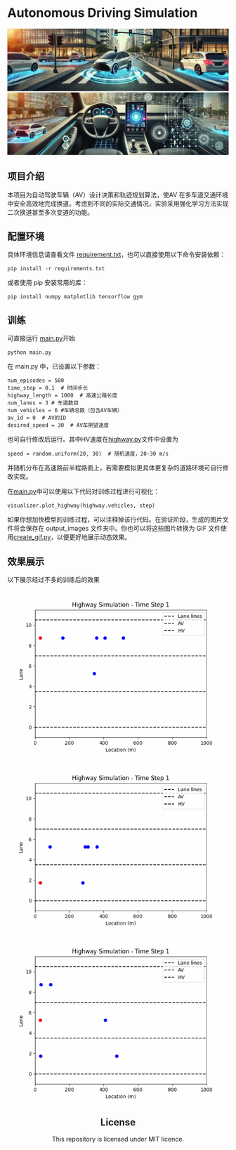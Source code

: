 # Autonomous Driving Simulation
![Image text](image.png)
## 项目介绍
本项目为自动驾驶车辆（AV）设计决策和轨迹规划算法，使AV 在多车道交通环境中安全高效地完成换道。考虑到不同的实际交通情况，实验采用强化学习方法实现二次换道甚至多次变道的功能。
## 配置环境
具体环境信息请查看文件 [requirement.txt](requirement.txt)，也可以直接使用以下命令安装依赖：
```
pip install -r requirements.txt
```
或者使用 pip 安装常用的库：
```
pip install numpy matplotlib tensorflow gym
```
## 训练
可直接运行 [main.py](main.py)开始
```
python main.py
```
在 main.py 中，已设置以下参数：
```
num_episodes = 500
time_step = 0.1  # 时间步长
highway_length = 1000  # 高速公路长度
num_lanes = 3 # 车道数目
num_vehicles = 6 #车辆总数（包含AV车辆）
av_id = 0  # AV的ID
desired_speed = 30  # AV车期望速度
```
也可自行修改后运行。其中HV速度在[highway.py](highway.py)文件中设置为
```
speed = random.uniform(20, 30)  # 随机速度，20-30 m/s
```
并随机分布在高速路前半程路面上，若需要模拟更具体更复杂的道路环境可自行修改实现。

在[main.py](main.py)中可以使用以下代码对训练过程进行可视化：
```
visualizer.plot_highway(highway.vehicles, step)
```
如果你想加快模型的训练过程，可以注释掉该行代码。在验证阶段，生成的图片文件将会保存在 output_images 文件夹中。你也可以将这些图片转换为 GIF 文件使用[create_gif.py](create_gif.py)，以便更好地展示动态效果。
## 效果展示
以下展示经过不多的训练后的效果

<div align=center>

![Image text](highway_simulation.gif)

![Image text](highway_simulation1.gif)

![Image text](highway_simulation2.gif)
## License
This repository is licensed under MIT licence.

